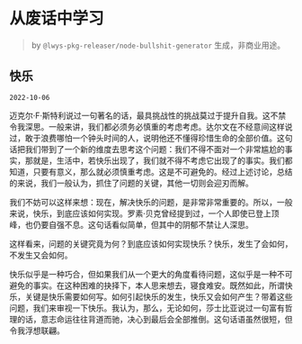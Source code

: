 # 从废话中学习

> by `@lwys-pkg-releaser/node-bullshit-generator` 生成，非商业用途。

## 快乐

`2022-10-06`

迈克尔·F·斯特利说过一句著名的话，最具挑战性的挑战莫过于提升自我。这不禁令我深思。一般来讲，我们都必须务必慎重的考虑考虑。达尔文在不经意间这样说过，敢于浪费哪怕一个钟头时间的人，说明他还不懂得珍惜生命的全部价值。这句话把我们带到了一个新的维度去思考这个问题：我们不得不面对一个非常尴尬的事实，那就是，生活中，若快乐出现了，我们就不得不考虑它出现了的事实。我们都知道，只要有意义，那么就必须慎重考虑。这是不可避免的。经过上述讨论，总结的来说，我们一般认为，抓住了问题的关键，其他一切则会迎刃而解。

我们不妨可以这样来想：现在，解决快乐的问题，是非常非常重要的。所以，一般来说，快乐，到底应该如何实现。罗素·贝克曾经提到过，一个人即使已登上顶峰，也仍要自强不息。这句话看似简单，但其中的阴郁不禁让人深思。

这样看来，问题的关键究竟为何？到底应该如何实现快乐？快乐，发生了会如何，不发生又会如何。

快乐似乎是一种巧合，但如果我们从一个更大的角度看待问题，这似乎是一种不可避免的事实。在这种困难的抉择下，本人思来想去，寝食难安。既然如此，所谓快乐，关键是快乐需要如何写。如何引起快乐的发生，快乐又会如何产生？带着这些问题，我们来审视一下快乐。我认为，那么，无论如何，莎士比亚说过一句富有哲理的话，意志命运往往背道而驰，决心到最后会全部推倒。这句话语虽然很短，但令我浮想联翩。